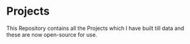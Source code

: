 # Projects
This Repository contains all the Projects which I have built till data and these are now open-source for use.
